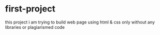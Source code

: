 # first-project
this project i am trying to build web page using html &amp; css only without any libraries or plagiarismed code 
